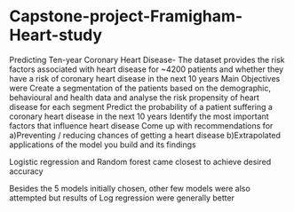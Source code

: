 # Capstone-project-Framigham-Heart-study
Predicting Ten-year Coronary Heart Disease- The dataset provides the risk factors associated with heart disease for ~4200 patients and whether they have a risk of coronary heart disease in the next 10 years
Main Objectives were
Create a segmentation of the patients based on the demographic, behavioural and health data and analyse the risk propensity of heart disease for each segment
Predict the probability of a patient suffering a coronary heart disease in the next 10 years
Identify the most important factors that influence heart disease
Come up with recommendations for
a)Preventing / reducing chances of getting a heart disease
b)Extrapolated applications of the model you build and its findings

Logistic regression and Random forest came closest to achieve desired accuracy

Besides the 5 models initially chosen, other few models were also attempted but results of Log regression were generally better
